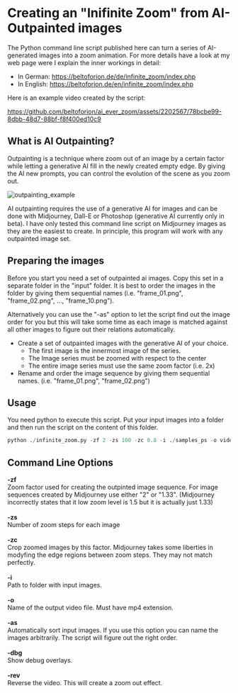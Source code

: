 # Creating an "Inifinite Zoom" from AI-Outpainted images
The Python command line script published here can turn a series of AI-generated images into a zoom animation. For more details have a look at my web page were I explain the inner workings in detail:

* In German: https://beltoforion.de/de/infinite_zoom/index.php
* In English: https://beltoforion.de/en/infinite_zoom/index.php

Here is an example video created by the script:

https://github.com/beltoforion/ai_ever_zoom/assets/2202567/78bcbe99-8dbb-48d7-88bf-f8f400ed10c9

## What is AI Outpainting?
Outpainting is a technique where zoom out of an image by a certain factor while letting a generative AI 
fill in the newly created empty edge. By giving the AI new prompts, you can control the evolution of the scene 
as you zoom out.

![outpainting_example](https://github.com/beltoforion/ai_ever_zoom/assets/2202567/206d4f06-6a9b-4b9b-8377-131a319d2457)

AI outpainting requires the use of a generative AI for images and can be done with Midjourney, Dall-E or Photoshop 
(generative AI currently only in beta). I have only tested this command line script on Midjourney images as they are 
the easiest to create. In principle, this program will work with any outpainted image set.

## Preparing the images
Before you start you need a set of outpainted ai images. Copy this set in a separate folder in the "input" folder. It is best 
to order the images in the folder by giving them sequential names (i.e. "frame_01.png", "frame_02.png", ..., "frame_10.png").

Alternatively you can use the "-as" option to let the script find out the image order for you but this will take some time as
each image is matched against all other images to figure out their relations automatically.

* Create a set of outpainted images with the generative AI of your choice.
  + The first image is the innermost image of the series.
  + The Image series must be zoomed with respect to the center
  + The entire image series must use the same zoom factor (i.e. 2x)
* Rename and order the image sequence by giving them sequential names. (i.e. "frame_01.png", "frame_02.png")

## Usage

You need python to execute this script. Put your input images into a folder and then run the script on the content of this folder.

```python
python ./infinite_zoom.py -zf 2 -zs 100 -zc 0.8 -i ./samples_ps -o video.mp4
```

## Command Line Options

<b>-zf</b><br/> Zoom factor used for creating the outpinted image sequence. For image sequences created by Midjourney use either "2" or "1.33". (Midjourney incorrectly states that it low zoom level is 1.5 but it is actually just 1.33)
<br/><br/>
<b>-zs</b><br/> Number of zoom steps for each image
<br/><br/>
<b>-zc</b><br/> Crop zoomed images by this factor. Midjourney takes some liberties in modyfing the edge regions between zoom steps. They may not match perfectly.
<br/><br/>
<b>-i</b><br/> Path to folder with input images.
<br/><br/>
<b>-o</b><br/> Name of the output video file. Must have mp4 extension.
<br/><br/>
<b>-as</b><br/> Automatically sort input images. If you use this option you can name the images arbitrarily. The script will figure out the right order.
<br/><br/>
<b>-dbg</b><br/> Show debug overlays.
<br/><br/>
<b>-rev</b><br/> Reverse the video. This will create a zoom out effect.




